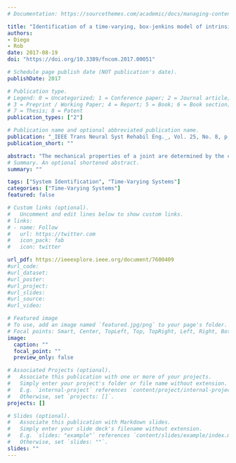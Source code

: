 ```yaml
---
# Documentation: https://sourcethemes.com/academic/docs/managing-content/

title: "Identification of a time-varying, box-jenkins model of intrinsic joint compliance"
authors: 
- Diego
- Rob
date: 2017-08-19
doi: "https://doi.org/10.3389/fncom.2017.00051"

# Schedule page publish date (NOT publication's date).
publishDate: 2017

# Publication type.
# Legend: 0 = Uncategorized; 1 = Conference paper; 2 = Journal article;
# 3 = Preprint / Working Paper; 4 = Report; 5 = Book; 6 = Book section;
# 7 = Thesis; 8 = Patent
publication_types: ["2"]

# Publication name and optional abbreviated publication name.
publication: "_IEEE Trans Neural Syst Rehabil Eng._, Vol. 25, No. 8, p. 1211 - 1220"
publication_short: ""

abstract: "The mechanical properties of a joint are determined by the combination of intrinsic and reflex mechanisms. However, in some situations the reflex contributions are small so that intrinsic mechanisms play the dominant role in the control of posture and movement. The intrinsic mechanisms, characterized by the joint compliance, can be described well by a second order, linear model for small perturbations around an operating point defined by mean position and torque. However, the compliance parameters depend strongly on the operating point. Thus, for functional activities, such as walking, where position and torque undergo large, rapid changes, the joint compliance will also present large, fast changes and so will appear to be Time-Varying (TV). Therefore, a TV system identification algorithm must be used to characterize these changes. This paper introduces a novel TV system identification algorithm that achieves this. The method extends an instrumental-variable based algorithm for the identification of linear, TV, parametric, Box-Jenkins models to use periodic data. Simulation studies demonstrate that the new algorithm accurately tracks the changes in intrinsic joint compliance expected during walking. Moreover, the method performs well with the complex noise encountered in practice. Consequently the new method should be a valuable tool for the study of joint mechanics during functional activities."
# Summary. An optional shortened abstract.
summary: ""

tags: ["System Identification", "Time-Varying Systems"]
categories: ["Time-Varying Systems"]
featured: false

# Custom links (optional).
#   Uncomment and edit lines below to show custom links.
# links:
# - name: Follow
#   url: https://twitter.com
#   icon_pack: fab
#   icon: twitter

url_pdf: https://ieeexplore.ieee.org/document/7600409
#url_code:
#url_dataset:
#url_poster:
#url_project:
#url_slides:
#url_source:
#url_video:

# Featured image
# To use, add an image named `featured.jpg/png` to your page's folder. 
# Focal points: Smart, Center, TopLeft, Top, TopRight, Left, Right, BottomLeft, Bottom, BottomRight.
image:
  caption: ""
  focal_point: ""
  preview_only: false

# Associated Projects (optional).
#   Associate this publication with one or more of your projects.
#   Simply enter your project's folder or file name without extension.
#   E.g. `internal-project` references `content/project/internal-project/index.md`.
#   Otherwise, set `projects: []`.
projects: []

# Slides (optional).
#   Associate this publication with Markdown slides.
#   Simply enter your slide deck's filename without extension.
#   E.g. `slides: "example"` references `content/slides/example/index.md`.
#   Otherwise, set `slides: ""`.
slides: ""
---
```

